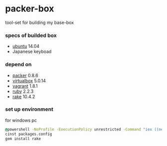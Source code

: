 packer-box
==========
tool-set for building my base-box

### specs of builded box
* [ubuntu](http://www.ubuntu.com/server "ubuntu") 14.04
* Japanese keyboad

### depend on
* [packer](https://www.packer.io/ "packer") 0.8.6
* [virtualbox](https://www.virtualbox.org/ "virtualbox") 5.0.14
* [vagrant](https://www.vagrantup.com/ "vagrant") 1.8.1
* [ruby](https://www.ruby-lang.org/ "ruby") 2.2.3
* [rake](http://docs.seattlerb.org/rake/ "rake") 10.4.2

### set up environment
for windows pc
``` cmd
@powershell -NoProfile -ExecutionPolicy unrestricted -Command "iex ((new-object net.webclient).DownloadString('https://chocolatey.org/install.ps1'))" && SET PATH=%PATH%;%ALLUSERSPROFILE%\chocolatey\bin
cinst packages.config
gem install rake
```
